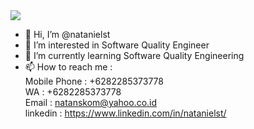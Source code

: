 <img src="https://media-exp2.licdn.com/dms/image/C5616AQFWawmfxMi9fw/profile-displaybackgroundimage-shrink_350_1400/0/1632284576837?e=1661385600&v=beta&t=AYRWdrDqQVGo3XKRm-HuGPbzqkl0-xQE2sho2Bw06Ys">

- 👋 Hi, I’m @natanielst
- 👀 I’m interested in Software Quality Engineer
- 🌱 I’m currently learning Software Quality Engineering
- 📫 How to reach me : <br>
    Mobile Phone  : +6282285373778 <br>
    WA            : +6282285373778 <br>
    Email         : natanskom@yahoo.co.id <br>
    linkedin      : https://www.linkedin.com/in/natanielst/

<!---
natanrc/natanrc is a ✨ special ✨ repository because its `README.md` (this file) appears on your GitHub profile.
You can click the Preview link to take a look at your changes.
--->
